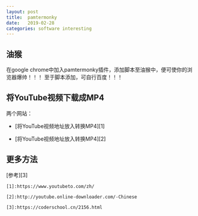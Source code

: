 ```yaml
---
layout: post
title:  pamtermonky
date:   2019-02-28
categories: software interesting
---
```


<!-- MarkdownTOC -->




## 油猴
在google chrome中加入pamtermonky插件，添加脚本至油猴中，便可使你的浏览器爆帅！！！
至于脚本添加，可自行百度！！！

## 将YouTube视频下载成MP4
两个网站：

- [将YouTube视频地址放入转换MP4][1]

- [将YouTube视频地址放入转换MP4][2]


## 更多方法

[参考][3]



    
    [1]:https://www.youtubeto.com/zh/
    
    [2]:http://youtube.online-downloader.com/-Chinese
    
    [3]:https://coderschool.cn/2156.html



